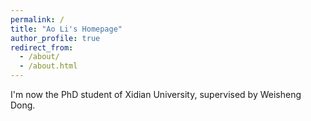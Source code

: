 ```yaml
---
permalink: /
title: "Ao Li's Homepage"
author_profile: true
redirect_from: 
  - /about/
  - /about.html
---
```


I'm now the PhD student of Xidian University, supervised by Weisheng Dong. 

